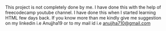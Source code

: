 This project is not completely done by me. 
I have done this with the help of freecodecamp youtube channel. 
I have done this when I started learning HTML few days back.
If you know more than me kindly give me suggestion on my linkedin i.e Anujjha19 or to my mail id i.e anujjha710@gmail.com
